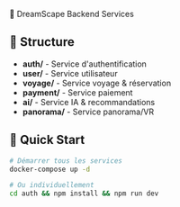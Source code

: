 🔧 DreamScape Backend Services


## 📁 Structure

- **auth/** - Service d'authentification
- **user/** - Service utilisateur
- **voyage/** - Service voyage & réservation
- **payment/** - Service paiement
- **ai/** - Service IA & recommandations  
- **panorama/** - Service panorama/VR

## 🚀 Quick Start

```bash
# Démarrer tous les services
docker-compose up -d

# Ou individuellement
cd auth && npm install && npm run dev
```

